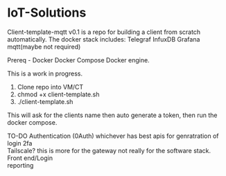 # IoT-Solutions

Client-template-mqtt v0.1 is a repo for building a client from scratch automatically. The docker stack includes: 
Telegraf
InfuxDB
Grafana
mqtt(maybe not required)

Prereq - 
Docker
Docker Compose
Docker engine.


This is a work in progress. 

1. Clone repo into VM/CT
2. chmod +x client-template.sh
3. ./client-template.sh

This will ask for the clients name then auto generate a token, then run the docker compose.

TO-DO
Authentication (0Auth) whichever has best apis for genratration of login 2fa <br>
Tailscale? this is more for the gateway not really for the software stack. <br>
Front end/Login <br>
reporting

